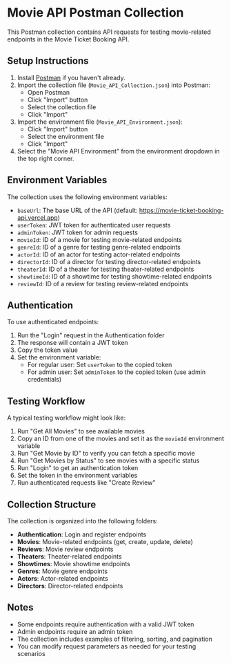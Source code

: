 # Movie API Postman Collection

This Postman collection contains API requests for testing movie-related endpoints in the Movie Ticket Booking API.

## Setup Instructions

1. Install [Postman](https://www.postman.com/downloads/) if you haven't already.
2. Import the collection file (`Movie_API_Collection.json`) into Postman:
   - Open Postman
   - Click "Import" button
   - Select the collection file
   - Click "Import"
3. Import the environment file (`Movie_API_Environment.json`):
   - Click "Import" button
   - Select the environment file
   - Click "Import"
4. Select the "Movie API Environment" from the environment dropdown in the top right corner.

## Environment Variables

The collection uses the following environment variables:

- `baseUrl`: The base URL of the API (default: https://movie-ticket-booking-api.vercel.app)
- `userToken`: JWT token for authenticated user requests
- `adminToken`: JWT token for admin requests
- `movieId`: ID of a movie for testing movie-related endpoints
- `genreId`: ID of a genre for testing genre-related endpoints
- `actorId`: ID of an actor for testing actor-related endpoints
- `directorId`: ID of a director for testing director-related endpoints
- `theaterId`: ID of a theater for testing theater-related endpoints
- `showtimeId`: ID of a showtime for testing showtime-related endpoints
- `reviewId`: ID of a review for testing review-related endpoints

## Authentication

To use authenticated endpoints:

1. Run the "Login" request in the Authentication folder
2. The response will contain a JWT token
3. Copy the token value
4. Set the environment variable:
   - For regular user: Set `userToken` to the copied token
   - For admin user: Set `adminToken` to the copied token (use admin credentials)

## Testing Workflow

A typical testing workflow might look like:

1. Run "Get All Movies" to see available movies
2. Copy an ID from one of the movies and set it as the `movieId` environment variable
3. Run "Get Movie by ID" to verify you can fetch a specific movie
4. Run "Get Movies by Status" to see movies with a specific status
5. Run "Login" to get an authentication token
6. Set the token in the environment variables
7. Run authenticated requests like "Create Review"

## Collection Structure

The collection is organized into the following folders:

- **Authentication**: Login and register endpoints
- **Movies**: Movie-related endpoints (get, create, update, delete)
- **Reviews**: Movie review endpoints
- **Theaters**: Theater-related endpoints
- **Showtimes**: Movie showtime endpoints
- **Genres**: Movie genre endpoints
- **Actors**: Actor-related endpoints
- **Directors**: Director-related endpoints

## Notes

- Some endpoints require authentication with a valid JWT token
- Admin endpoints require an admin token
- The collection includes examples of filtering, sorting, and pagination
- You can modify request parameters as needed for your testing scenarios
